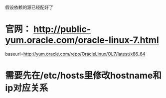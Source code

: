 假设依赖的源已经配好了
# 官网： http://public-yum.oracle.com/oracle-linux-7.html
baseurl=http://yum.oracle.com/repo/OracleLinux/OL7/latest/x86_64

# 需要先在/etc/hosts里修改hostname和ip对应关系